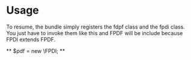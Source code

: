 # Usage

To resume, the bundle simply registers the fdpf class and the fpdi class. You just have to invoke them like this and FPDF will be include because FPDI extends FPDF.

** $pdf = new \FPDI; **